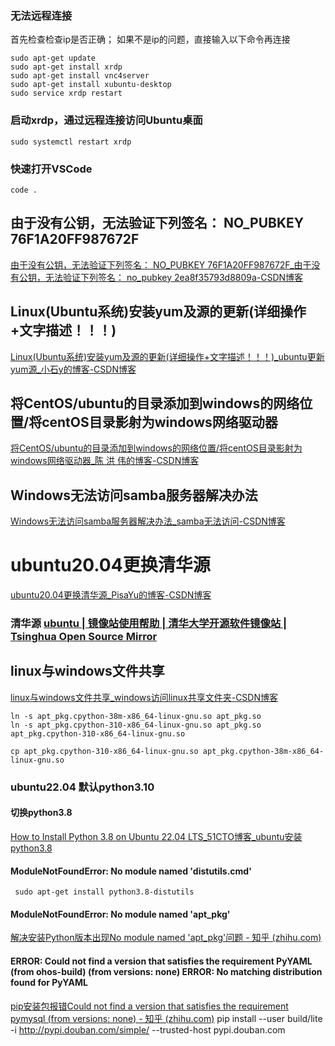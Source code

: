 ### 无法远程连接
首先检查检查ip是否正确；
如果不是ip的问题，直接输入以下命令再连接
```
sudo apt-get update 
sudo apt-get install xrdp 
sudo apt-get install vnc4server 
sudo apt-get install xubuntu-desktop 
sudo service xrdp restart
```
### 启动xrdp，通过远程连接访问Ubuntu桌面
```
sudo systemctl restart xrdp
```
### 快速打开VSCode
```
code .
```

## 由于没有公钥，无法验证下列签名： NO_PUBKEY 76F1A20FF987672F
[由于没有公钥，无法验证下列签名： NO_PUBKEY 76F1A20FF987672F_由于没有公钥，无法验证下列签名： no_pubkey 2ea8f35793d8809a-CSDN博客](https://blog.csdn.net/weixin_44172434/article/details/89160720)

## Linux(Ubuntu系统)安装yum及源的更新(详细操作+文字描述！！！)
[Linux(Ubuntu系统)安装yum及源的更新(详细操作+文字描述！！！)_ubuntu更新yum源_小石y的博客-CSDN博客](https://blog.csdn.net/qq_45261963/article/details/117520995)

##  将CentOS/ubuntu的目录添加到windows的网络位置/将centOS目录影射为windows网络驱动器
[将CentOS/ubuntu的目录添加到windows的网络位置/将centOS目录影射为windows网络驱动器_陈 洪 伟的博客-CSDN博客](https://blog.csdn.net/u013171226/article/details/119807726#:~:text=%E5%9C%A8windows,%E5%86%99public%E3%80%82)
## Windows无法访问samba服务器解决办法
[Windows无法访问samba服务器解决办法_samba无法访问-CSDN博客](https://blog.csdn.net/weixin_43890955/article/details/102579960)

# ubuntu20.04更换清华源
[ubuntu20.04更换清华源_PisaYu的博客-CSDN博客](https://blog.csdn.net/qq_42620328/article/details/116313697)
### 清华源 [ubuntu | 镜像站使用帮助 | 清华大学开源软件镜像站 | Tsinghua Open Source Mirror](https://mirrors.tuna.tsinghua.edu.cn/help/ubuntu/)

## linux与windows文件共享
[linux与windows文件共享_windows访问linux共享文件夹-CSDN博客](https://blog.csdn.net/L1506812723/article/details/130527985)


```
ln -s apt_pkg.cpython-38m-x86_64-linux-gnu.so apt_pkg.so 
ln -s apt_pkg.cpython-310-x86_64-linux-gnu.so apt_pkg.so 
apt_pkg.cpython-310-x86_64-linux-gnu.so
```

```
cp apt_pkg.cpython-310-x86_64-linux-gnu.so apt_pkg.cpython-38m-x86_64-linux-gnu.so 
```

### ubuntu22.04 默认python3.10
#### 切换python3.8
[How to Install Python 3.8 on Ubuntu 22.04 LTS_51CTO博客_ubuntu安装python3.8](https://blog.51cto.com/ganzy/5636414)
#### ModuleNotFoundError: No module named 'distutils.cmd'
```
 sudo apt-get install python3.8-distutils
```

#### ModuleNotFoundError: No module named 'apt_pkg'
[解决安装Python版本出现No module named 'apt_pkg'问题 - 知乎 (zhihu.com)](https://zhuanlan.zhihu.com/p/547673946)

#### ERROR: Could not find a version that satisfies the requirement PyYAML (from ohos-build) (from versions: none) ERROR: No matching distribution found for PyYAML
[pip安装包报错Could not find a version that satisfies the requirement pymysql (from versions: none) - 知乎 (zhihu.com)](https://zhuanlan.zhihu.com/p/361790784)
pip install --user build/lite -i http://pypi.douban.com/simple/ --trusted-host pypi.douban.com


